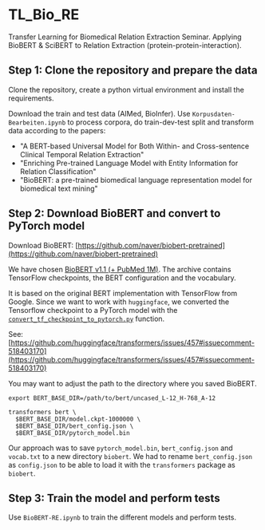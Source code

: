# TL_Bio_RE
Transfer Learning for Biomedical Relation Extraction Seminar. Applying BioBERT &amp; SciBERT to Relation Extraction (protein-protein-interaction).

## Step 1: Clone the repository and prepare the data

Clone the repository, create a python virtual environment and install the requirements.

Download the train and test data (AIMed, BioInfer).
Use `Korpusdaten-Bearbeiten.ipynb` to process corpora, do train-dev-test split and transform data according to the papers:

- "A BERT-based Universal Model for Both Within- and Cross-sentence Clinical Temporal Relation Extraction" 
- "Enriching Pre-trained Language Model with Entity Information for Relation Classification"
- "BioBERT: a pre-trained biomedical language representation model for biomedical text mining"

## Step 2: Download BioBERT and convert to PyTorch model

Download BioBERT: [https://github.com/naver/biobert-pretrained](https://github.com/naver/biobert-pretrained)

We have chosen [BioBERT v1.1 (+ PubMed 1M)](https://drive.google.com/file/d/1R84voFKHfWV9xjzeLzWBbmY1uOMYpnyD/view). The archive contains TensorFlow checkpoints, the BERT configuration and the vocabulary.

It is based on the original BERT implementation with TensorFlow from Google. Since we want to work with `huggingface`, we converted the Tensorflow checkpoint to a PyTorch model with the [`convert_tf_checkpoint_to_pytorch.py`](https://github.com/huggingface/transformers/blob/master/transformers/convert_tf_checkpoint_to_pytorch.py) function.

See: [https://github.com/huggingface/transformers/issues/457#issuecomment-518403170](https://github.com/huggingface/transformers/issues/457#issuecomment-518403170)

You may want to adjust the path to the directory where you saved BioBERT.
```shell
export BERT_BASE_DIR=/path/to/bert/uncased_L-12_H-768_A-12

transformers bert \
  $BERT_BASE_DIR/model.ckpt-1000000 \
  $BERT_BASE_DIR/bert_config.json \
  $BERT_BASE_DIR/pytorch_model.bin
```
Our approach was to save `pytorch_model.bin`, `bert_config.json` and `vocab.txt` to a new directory `biobert`. We had to rename `bert_config.json` as `config.json` to be able to load it with the `transformers` package as `biobert`.

## Step 3: Train the model and perform tests

Use `BioBERT-RE.ipynb` to train the different models and perform tests.

